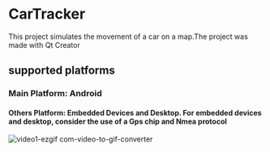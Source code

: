 # CarTracker
This project simulates the movement of a car on a map.The project was made with Qt Creator
## supported platforms
### Main Platform: Android
#### Others Platform: Embedded Devices and Desktop. For embedded devices and desktop, consider the use of a Gps chip and Nmea protocol

![video1-ezgif com-video-to-gif-converter](https://github.com/jordanprog86/CarTracker/assets/33041215/d416429f-d5ab-4156-bb57-eb49413d1483)

